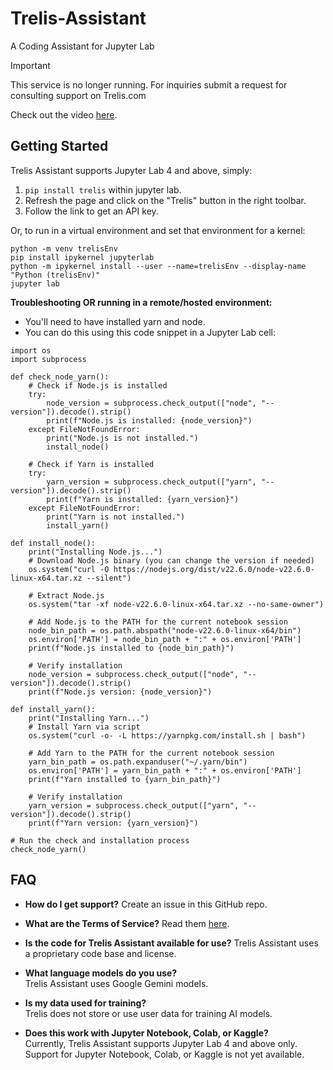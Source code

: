 # Trelis-Assistant
A Coding Assistant for Jupyter Lab

>[!IMPORTANT]
>This service is no longer running. For inquiries submit a request for consulting support on Trelis.com

Check out the video [here](https://www.youtube.com/watch?v=ovNHRJWxQvQ&lc=UgxlPtsv_kKwrCORRkZ4AaABAg).

## Getting Started
Trelis Assistant supports Jupyter Lab 4 and above, simply:
1. `pip install trelis` within jupyter lab.
1. Refresh the page and click on the "Trelis" button in the right toolbar.
1. Follow the link to get an API key.

Or, to run in a virtual environment and set that environment for a kernel:
```
python -m venv trelisEnv
pip install ipykernel jupyterlab
python -m ipykernel install --user --name=trelisEnv --display-name "Python (trelisEnv)"
jupyter lab
```

**Troubleshooting OR running in a remote/hosted environment:**
- You'll need to have installed yarn and node.
- You can do this using this code snippet in a Jupyter Lab cell:
```
import os
import subprocess

def check_node_yarn():
    # Check if Node.js is installed
    try:
        node_version = subprocess.check_output(["node", "--version"]).decode().strip()
        print(f"Node.js is installed: {node_version}")
    except FileNotFoundError:
        print("Node.js is not installed.")
        install_node()

    # Check if Yarn is installed
    try:
        yarn_version = subprocess.check_output(["yarn", "--version"]).decode().strip()
        print(f"Yarn is installed: {yarn_version}")
    except FileNotFoundError:
        print("Yarn is not installed.")
        install_yarn()

def install_node():
    print("Installing Node.js...")
    # Download Node.js binary (you can change the version if needed)
    os.system("curl -O https://nodejs.org/dist/v22.6.0/node-v22.6.0-linux-x64.tar.xz --silent")
    
    # Extract Node.js
    os.system("tar -xf node-v22.6.0-linux-x64.tar.xz --no-same-owner")
    
    # Add Node.js to the PATH for the current notebook session
    node_bin_path = os.path.abspath("node-v22.6.0-linux-x64/bin")
    os.environ['PATH'] = node_bin_path + ":" + os.environ['PATH']
    print(f"Node.js installed to {node_bin_path}")

    # Verify installation
    node_version = subprocess.check_output(["node", "--version"]).decode().strip()
    print(f"Node.js version: {node_version}")

def install_yarn():
    print("Installing Yarn...")
    # Install Yarn via script
    os.system("curl -o- -L https://yarnpkg.com/install.sh | bash")
    
    # Add Yarn to the PATH for the current notebook session
    yarn_bin_path = os.path.expanduser("~/.yarn/bin")
    os.environ['PATH'] = yarn_bin_path + ":" + os.environ['PATH']
    print(f"Yarn installed to {yarn_bin_path}")

    # Verify installation
    yarn_version = subprocess.check_output(["yarn", "--version"]).decode().strip()
    print(f"Yarn version: {yarn_version}")

# Run the check and installation process
check_node_yarn()
```
## FAQ

- **How do I get support?**
  Create an issue in this GitHub repo.

- **What are the Terms of Service?**
  Read them [here](https://trelis.com/terms-of-service/).

- **Is the code for Trelis Assistant available for use?**
  Trelis Assistant uses a proprietary code base and license.

- **What language models do you use?**  
  Trelis Assistant uses Google Gemini models.

- **Is my data used for training?**  
  Trelis does not store or use user data for training AI models.

- **Does this work with Jupyter Notebook, Colab, or Kaggle?**  
  Currently, Trelis Assistant supports Jupyter Lab 4 and above only. Support for Jupyter Notebook, Colab, or Kaggle is not yet available.
